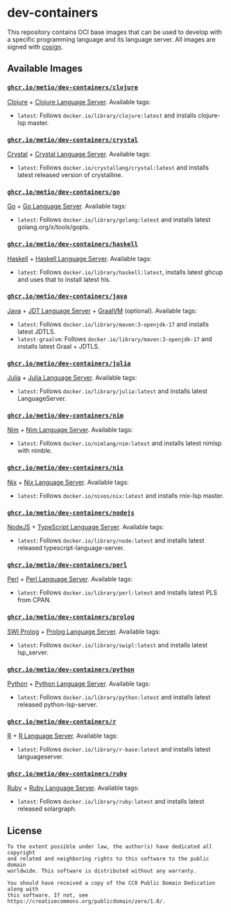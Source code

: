 # dev-containers

This repository contains OCI base images that can be used to develop with a  specific programming language and its
language server. All images are signed with [cosign](https://github.com/sigstore/cosign).

## Available Images

### [`ghcr.io/metio/dev-containers/clojure`](https://github.com/orgs/metio/packages/container/package/dev-containers%2Fclojure)

[Clojure](https://clojure.org/) + [Clojure Language Server](https://github.com/clojure-lsp/clojure-lsp). Available tags:

- `latest`: Follows `docker.io/library/clojure:latest` and installs clojure-lsp master.

### [`ghcr.io/metio/dev-containers/crystal`](https://github.com/orgs/metio/packages/container/package/dev-containers%2Fcrystal)

[Crystal](https://crystal-lang.org/) + [Crystal Language Server](https://github.com/elbywan/crystalline). Available tags:

- `latest`: Follows `docker.io/crystallang/crystal:latest` and installs latest released version of crystalline.

### [`ghcr.io/metio/dev-containers/go`](https://github.com/orgs/metio/packages/container/package/dev-containers%2Fgo)

[Go](https://golang.org/) + [Go Language Server](https://github.com/golang/tools/tree/master/gopls). Available tags:

- `latest`: Follows `docker.io/library/golang:latest` and installs latest golang.org/x/tools/gopls.
 
### [`ghcr.io/metio/dev-containers/haskell`](https://github.com/orgs/metio/packages/container/package/dev-containers%2Fhaskell)

[Haskell](https://www.haskell.org/) + [Haskell Language Server](https://github.com/haskell/haskell-language-server). Available tags:

- `latest`: Follows `docker.io/library/haskell:latest`, installs latest ghcup and uses that to install latest hls.

### [`ghcr.io/metio/dev-containers/java`](https://github.com/orgs/metio/packages/container/package/dev-containers%2Fjava)

[Java](https://www.java.com/) + [JDT Language Server](https://github.com/eclipse/eclipse.jdt.ls) + [GraalVM](https://www.graalvm.org/) (optional). Available tags:

- `latest`: Follows `docker.io/library/maven:3-openjdk-17` and installs latest JDTLS.
- `latest-graalvm`: Follows `docker.io/library/maven:3-openjdk-17` and installs latest Graal + JDTLS.

### [`ghcr.io/metio/dev-containers/julia`](https://github.com/orgs/metio/packages/container/package/dev-containers%2Fjulia)

[Julia](https://julialang.org/) + [Julia Language Server](https://github.com/julia-vscode/LanguageServer.jl). Available tags:

- `latest`: Follows `docker.io/library/julia:latest` and installs latest LanguageServer.

### [`ghcr.io/metio/dev-containers/nim`](https://github.com/orgs/metio/packages/container/package/dev-containers%2Fnim)

[Nim](https://nim-lang.org/) + [Nim Language Server](https://github.com/PMunch/nimlsp). Available tags:

- `latest`: Follows `docker.io/nimlang/nim:latest` and installs latest nimlsp with nimble.

### [`ghcr.io/metio/dev-containers/nix`](https://github.com/orgs/metio/packages/container/package/dev-containers%2Fnix)

[Nix](https://nixos.org/) + [Nix Language Server](https://github.com/nix-community/rnix-lsp). Available tags:

- `latest`: Follows `docker.io/nixos/nix:latest` and installs rnix-lsp master.

### [`ghcr.io/metio/dev-containers/nodejs`](https://github.com/orgs/metio/packages/container/package/dev-containers%2Fnodejs)

[NodeJS](https://nodejs.org/) + [TypeScript Language Server](https://github.com/typescript-language-server/typescript-language-server). Available tags:

- `latest`: Follows `docker.io/library/node:latest` and installs latest released typescript-language-server.

### [`ghcr.io/metio/dev-containers/perl`](https://github.com/orgs/metio/packages/container/package/dev-containers%2Fperl)

[Perl](https://www.perl.org/) + [Perl Language Server](https://github.com/FractalBoy/perl-language-server). Available tags:

- `latest`: Follows `docker.io/library/perl:latest` and installs latest PLS from CPAN.

### [`ghcr.io/metio/dev-containers/prolog`](https://github.com/orgs/metio/packages/container/package/dev-containers%2Fprolog)

[SWI Prolog](https://www.swi-prolog.org/) + [Prolog Language Server](https://github.com/jamesnvc/lsp_server). Available tags:

- `latest`: Follows `docker.io/library/swipl:latest` and installs latest lsp_server.

### [`ghcr.io/metio/dev-containers/python`](https://github.com/orgs/metio/packages/container/package/dev-containers%2Fpython)

[Python](https://www.python.org/) + [Python Language Server](https://github.com/python-lsp/python-lsp-server). Available tags:

- `latest`: Follows `docker.io/library/python:latest` and installs latest released python-lsp-server.

### [`ghcr.io/metio/dev-containers/r`](https://github.com/orgs/metio/packages/container/package/dev-containers%2Fr)

[R](https://www.r-project.org/) + [R Language Server](https://github.com/REditorSupport/languageserver). Available tags:

- `latest`: Follows `docker.io/library/r-base:latest` and installs latest languageserver.

### [`ghcr.io/metio/dev-containers/ruby`](https://github.com/orgs/metio/packages/container/package/dev-containers%2Fruby)

[Ruby](https://www.ruby-lang.org/) + [Ruby Language Server](https://github.com/castwide/solargraph). Available tags:

- `latest`: Follows `docker.io/library/ruby:latest` and installs latest released solargraph.

## License

```
To the extent possible under law, the author(s) have dedicated all copyright
and related and neighboring rights to this software to the public domain
worldwide. This software is distributed without any warranty.

You should have received a copy of the CC0 Public Domain Dedication along with
this software. If not, see https://creativecommons.org/publicdomain/zero/1.0/.
```
